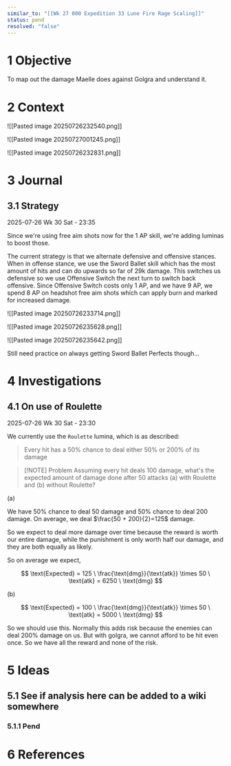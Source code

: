 ```yaml
---
similar_to: "[[Wk 27 000 Expedition 33 Lune Fire Rage Scaling]]"
status: pend
resolved: "false"
---
```


# 1 Objective

To map out the damage Maelle does against Golgra and understand it.

# 2 Context

![[Pasted image 20250726232540.png]]


![[Pasted image 20250727001245.png]]

![[Pasted image 20250726232831.png]]

# 3 Journal

## 3.1 Strategy

2025-07-26 Wk 30 Sat - 23:35

Since we're using free aim shots now for the 1 AP skill, we're adding luminas to boost those.

The current strategy is that we alternate defensive and offensive stances. When in offense stance, we use the Sword Ballet skill which has the most amount of hits and can do upwards so far of 29k damage. This switches us defensive so we use Offensive Switch the next turn to switch back offensive. Since Offensive Switch costs only 1 AP, and we have 9 AP, we spend 8 AP on headshot free aim shots which can apply burn and marked for increased damage.

![[Pasted image 20250726233714.png]]

![[Pasted image 20250726235628.png]]

![[Pasted image 20250726235642.png]]

Still need practice on always getting Sword Ballet Perfects though...



# 4 Investigations

## 4.1 On use of Roulette 

2025-07-26 Wk 30 Sat - 23:30

We currently use the `Roulette` lumina, which is as described:

> Every hit has a 50% chance to deal either 50% or 200% of its damage


> [!NOTE] Problem
Assuming every hit deals 100 damage, what's the expected amount of damage done after 50 attacks (a) with Roulette  and (b) without Roulette?

(a)

We have 50% chance to deal 50 damage and 50% chance to deal 200 damage. On average, we deal $\frac{50 + 200}{2}=125$ damage.

So we expect to deal more damage over time because the reward is worth our entire damage, while the punishment is only worth half our damage, and they are both equally as likely.

So on average we expect,

$$
\text{Expected} = 125 \ \frac{\text{dmg}}{\text{atk}} \times 50 \ \text{atk} = 6250 \ \text{dmg}
$$


(b) 

$$
\text{Expected} = 100 \ \frac{\text{dmg}}{\text{atk}} \times 50 \ \text{atk} = 5000 \ \text{dmg}
$$


So we should use this. Normally this adds risk because the enemies can deal 200% damage on us. But with golgra, we cannot afford to be hit even once. So we have all the reward and none of the risk.

# 5 Ideas
## 5.1 See if analysis here can be added to a wiki somewhere

### 5.1.1 Pend

# 6 References
